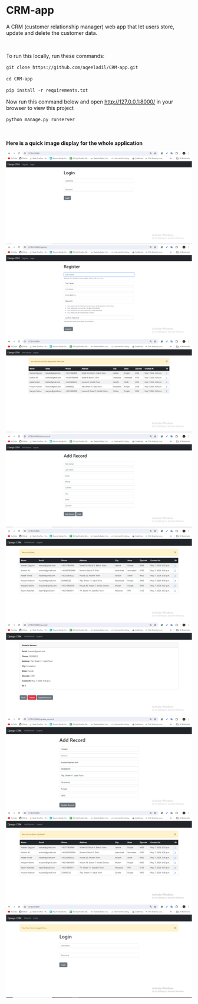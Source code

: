 # CRM-app
A CRM (customer relationship manager) web app that let users store, update and delete the customer data. 

<br>

To run this locally, run these commands:
```html
git clone https://github.com/aqeeladil/CRM-app.git
```

```html
cd CRM-app
```

```html
pip install -r requirements.txt
```

<be>

Now run this command below and open http://127.0.0.1:8000/ in your browser to view this project

```html
python manage.py runserver
```
<br><br>
**Here is a quick image display for the whole application**

![screen](shots/screen1.png)
<br>
![screen](shots/screen2.png)
<br>
![screen](shots/screen3.png)
<br>
![screen](shots/screen4.png)
<br>
![screen](shots/screen5.png)
<br>
![screen](shots/screen6.png)
<br>
![screen](shots/screen7.png)
<br>
![screen](shots/screen8.png)
<br>
![screen](shots/screen9.png)
<br><br>






        